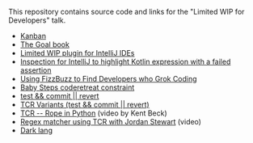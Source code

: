 This repository contains source code and links for the "Limited WIP for Developers" talk.

- [Kanban](https://en.wikipedia.org/wiki/Kanban)
- [The Goal book](https://en.wikipedia.org/wiki/The_Goal_%28novel%29)
- [Limited WIP plugin for IntelliJ IDEs](https://github.com/dkandalov/limited-wip)
- [Inspection for IntelliJ to highlight Kotlin expression with a failed assertion](https://github.com/dkandalov/kotlin-failed-line-inspection)
- [Using FizzBuzz to Find Developers who Grok Coding](https://imranontech.com/2007/01/24/using-fizzbuzz-to-find-developers-who-grok-coding)
- [Baby Steps coderetreat constraint](https://www.coderetreat.org/blog/2013/03/11/taking-baby-steps)
- [test && commit || revert](https://medium.com/@kentbeck_7670/test-commit-revert-870bbd756864)
- [TCR Variants (test && commit || revert)](https://medium.com/@tdeniffel/tcr-variants-test-commit-revert-bf6bd84b17d3)
- [TCR -- Rope in Python](https://www.youtube.com/playlist?list=PLlmVY7qtgT_nhLyIbeAaUlFOWbWT5y53t) (video by Kent Beck)
- [Regex matcher using TCR with Jordan Stewart](https://www.youtube.com/watch?v=QEd2anW86YQ) (video)
- [Dark lang](https://darklang.com)
